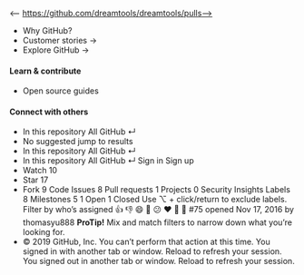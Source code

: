 <-- https://github.com/dreamtools/dreamtools/pulls-->

* Why GitHub? 
* Customer stories →
* Explore GitHub →
#### Learn & contribute
* Open source guides
#### Connect with others
* In this repository  All GitHub  ↵
* No suggested jump to results
* In this repository  All GitHub  ↵
* In this repository  All GitHub  ↵
Sign in  Sign up
* Watch  10 
* Star  17 
* Fork  9 
Code Issues 8 Pull requests 1 Projects 0 Security  Insights
Labels  8  Milestones  5
1 Open  1 Closed
Use ⌥ \+ click/return to exclude labels.
Filter by who’s assigned
👍 👎 😄 🎉 😕 ❤️ 🚀 👀
#75 opened Nov 17, 2016 by thomasyu888
**ProTip!** Mix and match filters to narrow down what you’re looking for. 
* © 2019 GitHub, Inc.
You can’t perform that action at this time.
You signed in with another tab or window. Reload to refresh your session. You signed out in another tab or window. Reload to refresh your session.